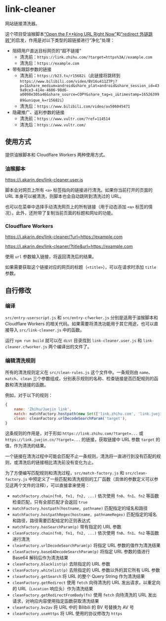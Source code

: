 # link-cleaner

网站链接清洗器。

这个项目受油猴脚本[“Open the F**king URL Right Now”](https://greasyfork.org/zh-CN/scripts/412612)和[“redirect 外链跳转”](https://greasyfork.org/zh-CN/scripts/416338)的启发，作用是对以下类型的超链接进行“净化”处理：

* 阻碍用户直达目标网页的“超不链接”
    * 清洗前：`https://link.zhihu.com/?target=https%3A//example.com`
    * 清洗后：`https://example.com`
* 带有跟踪参数的链接
    * 清洗前：`https://b23.tv/r15682i`（此链接将跳转到 `https://www.bilibili.com/video/BV16u411Z7Pj?p=1&share_medium=android&share_plat=android&share_session_id=439a9ce3-414e-4606-98d6-a0098e305a46&share_source=COPY&share_tag=s_i&timestamp=1652639989&unique_k=r15682i`）
    * 清洗后：`https://www.bilibili.com/video/av506045471`
* 隐藏推广、返利参数的链接
    * 清洗前：`https://www.vultr.com/?ref=114514`
    * 清洗后：`https://www.vultr.com/`

## 使用方式

提供油猴脚本和 Cloudflare Workers 两种使用方式。

### 油猴脚本

https://i.akarin.dev/link-cleaner.user.js

脚本会对网页上所有 `<a>` 标签指向的链接进行清洗。如果你当前打开的页面的 URL 本身可以被清洗，则脚本也会自动跳转到清洗过的 URL。

也可以在菜单中选择手动清洗网页上的所有链接（用于动态添加 `<a>` 标签的情况）。此外，还附带了复制当前页面的标题和网址的功能。

### Cloudflare Workers

https://i.akarin.dev/link-cleaner/?url=https://example.com

https://i.akarin.dev/link-cleaner/?title&url=https://example.com

使用 `url` 参数输入链接，将返回清洗后的结果。

如果需要获取这个链接对应的网页的标题（`<title>`），可以在请求时添加 `title` 参数。

## 自行修改

### 编译

`src/entry-userscript.js` 和 `src/entry-cfworker.js` 分别是适用于油猴脚本和 Cloudflare Workers 的相关代码。如果需要将清洗功能用于其它用途，也可以直接导入 `src/link-cleaner.js` 中的函数。

运行 `npm run build` 就可以在 `dist` 目录找到 `link-cleaner.user.js` 和 `link-cleaner.cfworker.js` 两个编译出的文件了。

### 编辑清洗规则

所有的清洗规则定义在 `src/clean-rules.js` 这个文件中。一条规则由 `name`、`match`、`clean` 三个参数组成，分别表示规则的名称、检查链接是否匹配规则的函数和清洗链接的函数。

例如，对于以下的规则：

```js
{
    name: 'Zhihu/Juejin link',
    match: matchFactory.hostpath(new Set(['link.zhihu.com', 'link.juejin.cn']), '/'),
    clean: cleanFactory.urlDecodeSearchParam('target'),
}
```

这条规则的作用是，对于形如 `https://link.zhihu.com/?target=...` 或 `https://link.juejin.cn/?target=...` 的链接，获取链接中 URL 参数 `target` 的值，作为清洗的结果。

一个链接在清洗过程中可能会匹配不止一条规则，清洗将一直进行到没有匹配的规则，或清洗后的链接相比清洗前没有变化为止。

为了方便编写匹配规则和清洗过程，`src/match-factory.js` 和 `src/clean-factory.js` 中预定义了一些匹配和清洗规则的工厂函数（具体的参数定义可以参见这两个文件的注释），可以直接拿来使用：

* `matchFactory.chain(fn0, fn1, fn2, ...)` 依次使用 `fn0`、`fn1`、`fn2` 等函数检查匹配，只有全部匹配才会返回 `true`
* `matchFactory.hostpath(hostname, pathname)` 匹配指定的域名和路径
* `matchFactory.hostpathRegex(hostname, pathnameRegex)` 匹配指定的域名和路径，路径需要匹配给定的正则表达式
* `matchFactory.hasSearchParam(p)` 带有指定的 URL 参数
* `cleanFactory.chain(fn0, fn1, fn2, ...)` 依次使用 `fn0`、`fn1`、`fn2` 等函数进行清洗
* `cleanFactory.urlDecodeSearchParam(p)` 将指定 URL 参数的值作为清洗结果
* `cleanFactory.base64DecodeSearchParam(p)` 将指定 URL 参数的值进行 Base64 解码后作为清洗结果
* `cleanFactory.blacklist(p)` 去除指定的 URL 参数
* `cleanFactory.whitelist(p)` 去除指定的 URL 参数以外的其它所有 URL 参数
* `cleanFactory.getSearch` 将 URL 的整个 Query String 作为清洗结果
* `cleanFactory.getRedirect` 使用 `fetch` 向待清洗的 URL 发出请求，以重定向的 URL（`Location` 响应头）作为清洗结果
* `cleanFactory.getRedirectFromBody(fn)` 使用 `fetch` 向待清洗的 URL 发出请求，对响应内容使用指定函数获取清洗结果
* `cleanFactory.bv2av` 将 URL 中的 Bilibili 的 BV 号替换为 AV 号
* `cleanFactory.useHttps` 将 URL 使用的协议修改为 `https`
